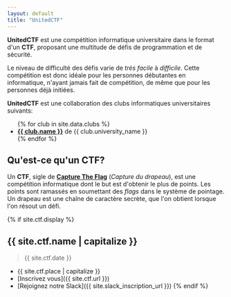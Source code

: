 ```yaml
---
layout: default
title: "UnitedCTF"
---
```


**UnitedCTF** est une compétition informatique universitaire dans le format d'un **CTF**, proposant une multitude de défis de programmation et de sécurité. 

Le niveau de difficulté des défis varie de _très facile_ à _difficile_. Cette compétition est donc idéale pour les personnes débutantes en informatique, n'ayant jamais fait de compétition, de même que pour les personnes déjà initiées.
 
**UnitedCTF** est une collaboration des clubs informatiques universitaires suivants:
<ul>  
  {% for club in site.data.clubs %}
  <li>
    <b><a href="{{ club.url }}">{{ club.name }}</a></b> de {{ club.university_name }}
  </li>
  {% endfor %}
</ul>

## Qu'est-ce qu'un CTF?

Un **CTF**, sigle de **[Capture The Flag](https://fr.wikipedia.org/wiki/Capture_du_drapeau#En_s%C3%A9curit%C3%A9_de_l'information)** (_Capture du drapeau_), est une compétition informatique dont le but est d'obtenir le plus de points. Les points sont ramassés en soumettant des *flags* dans le système de pointage. Un drapeau est une chaîne de caractère secrète, que l'on obtient lorsque l'on résout un défi.

{% if site.ctf.display %}
## {{ site.ctf.name | capitalize }}

> {{ site.ctf.date }}

- {{ site.ctf.place | capitalize }}
- [Inscrivez vous]({{ site.ctf.url }})
- [Rejoignez notre Slack]({{ site.slack_inscription_url }})
{% endif %}
